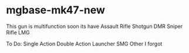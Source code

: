 # mgbase-mk47-new
This gun is multifunction soon
its have 
Assault Rifle
Shotgun
DMR
Sniper Rifle
LMG

To Do:
Single Action
Double Action
Launcher
SMG
Other I forgot
